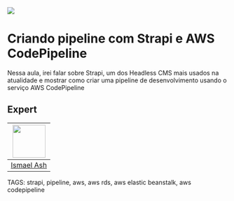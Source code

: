 
<img src="https://storage.googleapis.com/golden-wind/experts-club/capa-github.svg" />

# Criando pipeline com Strapi e AWS CodePipeline

Nessa aula, irei falar sobre Strapi, um dos Headless CMS mais usados na atualidade e 
mostrar como criar uma pipeline de desenvolvimento usando o serviço AWS CodePipeline

## Expert

| [<img src="https://avatars.githubusercontent.com/u/19227867?v=4" width="75px;"/>](https://github.com/ismaelash) |
| :----------------------------------------------------------------------------------------------------------------------------------------------------------------------: |
|                                                             [Ismael Ash](https://github.com/ismaelash)                                                             |

TAGS: strapi, pipeline, aws, aws rds, aws elastic beanstalk, aws codepipeline
